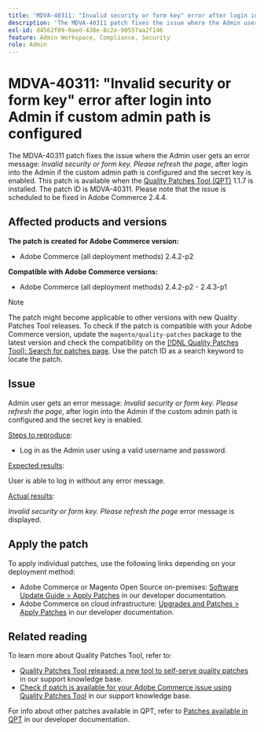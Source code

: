 ```yaml
---
title: 'MDVA-40311: "Invalid security or form key" error after login into Admin if custom admin path is configured'
description: 'The MDVA-40311 patch fixes the issue where the Admin user gets an error message: *Invalid security or form key. Please refresh the page*, after login into the Admin if the custom admin path is configured and the secret key is enabled. This patch is available when the [Quality Patches Tool (QPT)](/help/announcements/adobe-commerce-announcements/magento-quality-patches-released-new-tool-to-self-serve-quality-patches.md) 1.1.7 is installed. The patch ID is MDVA-40311. Please note that the issue is scheduled to be fixed in Adobe Commerce 2.4.4.'
exl-id: d4562f09-0aed-438e-8c2e-90557aa2f146
feature: Admin Workspace, Compliance, Security
role: Admin
---
```

# MDVA-40311: "Invalid security or form key" error after login into Admin if custom admin path is configured

The MDVA-40311 patch fixes the issue where the Admin user gets an error message: *Invalid security or form key. Please refresh the page*, after login into the Admin if the custom admin path is configured and the secret key is enabled. This patch is available when the [Quality Patches Tool (QPT)](/help/announcements/adobe-commerce-announcements/magento-quality-patches-released-new-tool-to-self-serve-quality-patches.md) 1.1.7 is installed. The patch ID is MDVA-40311. Please note that the issue is scheduled to be fixed in Adobe Commerce 2.4.4.

## Affected products and versions

**The patch is created for Adobe Commerce version:**

* Adobe Commerce (all deployment methods) 2.4.2-p2

**Compatible with Adobe Commerce versions:**

* Adobe Commerce (all deployment methods) 2.4.2-p2 - 2.4.3-p1

>[!NOTE]
>
>The patch might become applicable to other versions with new Quality Patches Tool releases. To check if the patch is compatible with your Adobe Commerce version, update the `magento/quality-patches` package to the latest version and check the compatibility on the [[!DNL Quality Patches Tool]: Search for patches page](https://experienceleague.adobe.com/en/docs/commerce-knowledge-base/kb/announcements/commerce-announcements/magento-quality-patches-released-new-tool-to-self-serve-quality-patches). Use the patch ID as a search keyword to locate the patch.

## Issue

Admin user gets an error message: *Invalid security or form key. Please refresh the page*, after login into the Admin if the custom admin path is configured and the secret key is enabled.

<u>Steps to reproduce</u>:

* Log in as the Admin user using a valid username and password.

<u>Expected results</u>:

User is able to log in without any error message.

<u>Actual results</u>:

*Invalid security or form key. Please refresh the page* error message is displayed.

## Apply the patch

To apply individual patches, use the following links depending on your deployment method:

* Adobe Commerce or Magento Open Source on-premises: [Software Update Guide > Apply Patches](https://devdocs.magento.com/guides/v2.4/comp-mgr/patching/mqp.html) in our developer documentation.
* Adobe Commerce on cloud infrastructure: [Upgrades and Patches > Apply Patches](https://devdocs.magento.com/cloud/project/project-patch.html) in our developer documentation.

## Related reading

To learn more about Quality Patches Tool, refer to:

* [Quality Patches Tool released: a new tool to self-serve quality patches](/help/announcements/adobe-commerce-announcements/magento-quality-patches-released-new-tool-to-self-serve-quality-patches.md) in our support knowledge base.
* [Check if patch is available for your Adobe Commerce issue using Quality Patches Tool](/help/support-tools/patches-available-in-qpt-tool/check-patch-for-magento-issue-with-magento-quality-patches.md) in our support knowledge base.

For info about other patches available in QPT, refer to [Patches available in QPT](https://devdocs.magento.com/quality-patches/tool.html#patch-grid) in our developer documentation.
